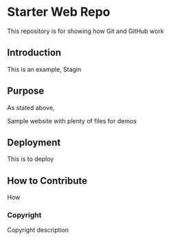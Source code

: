 # Starter Web Repo

This repository is for showing how Git and GitHub work

## Introduction
This is an example, Stagin

## Purpose
As stated above,


Sample website with plenty of files for demos

## Deployment

This is to deploy

## How to Contribute
How
### Copyright

Copyright description